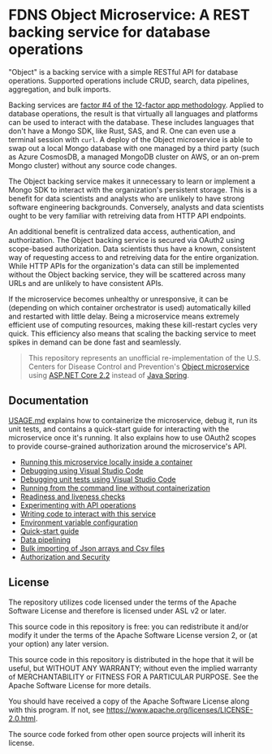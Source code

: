# FDNS Object Microservice: A REST backing service for database operations

"Object" is a backing service with a simple RESTful API for database operations. Supported operations include CRUD, search, data pipelines, aggregation, and bulk imports.

Backing services are [factor #4 of the 12-factor app methodology](https://12factor.net/backing-services). Applied to database operations, the result is that virtually all languages and platforms can be used to interact with the database. These includes languages that don't have a Mongo SDK, like Rust, SAS, and R. One can even use a terminal session with `curl`. A deploy of the Object microservice is able to swap out a local Mongo database with one managed by a third party (such as Azure CosmosDB, a managed MongoDB cluster on AWS, or an on-prem Mongo cluster) without any source code changes. 

The Object backing service makes it unnecessary to learn or implement a Mongo SDK to interact with the organization's persistent storage. This is a benefit for data scientists and analysts who are unlikely to have strong software engineering backgrounds. Conversely, analysts and data scientists ought to be very familiar with retreiving data from HTTP API endpoints.

An additional benefit is centralized data access, authentication, and authorization. The Object backing service is secured via OAuth2 using scope-based authorization. Data scientists thus have a known, consistent way of requesting access to and retreiving data for the entire organization. While HTTP APIs for the organization's data can still be implemented without the Object backing service, they will be scattered across many URLs and are unlikely to have consistent APIs.

If the microservice becomes unhealthy or unresponsive, it can be (depending on which container orchestrator is used) automatically killed and restarted with little delay. Being a microservice means extremely efficient use of computing resources, making these kill-restart cycles very quick. This efficiency also means that scaling the backing service to meet spikes in demand can be done fast and seamlessly.

> This repository represents an unofficial re-implementation of the U.S. Centers for Disease Control and Prevention's [Object microservice](https://github.com/CDCgov/fdns-ms-object) using [ASP.NET Core 2.2](https://docs.microsoft.com/en-us/aspnet/core/release-notes/aspnetcore-2.2?view=aspnetcore-2.2) instead of [Java Spring](https://spring.io/).


## Documentation
[USAGE.md](docs/USAGE.md) explains how to containerize the microservice, debug it, run its unit tests, and contains a quick-start guide for interacting with the microservice once it's running. It also explains how to use OAuth2 scopes to provide course-grained authorization around the microservice's API.

- [Running this microservice locally inside a container](docs/USAGE.md#running-this-microservice-locally-inside-a-container)
- [Debugging using Visual Studio Code](docs/USAGE.md#debugging-using-visual-studio-code)
- [Debugging unit tests using Visual Studio Code](docs/USAGE.md#debugging-unit-tests-using-visual-studio-code)
- [Running from the command line without containerization](docs/USAGE.md#running-from-the-command-line-without-containerization)
- [Readiness and liveness checks](docs/USAGE.md#readiness-and-liveness-checks)
- [Experimenting with API operations](docs/USAGE.md#experimenting-with-api-operations)
- [Writing code to interact with this service](docs/USAGE.md#writing-code-to-interact-with-this-service)
- [Environment variable configuration](docs/USAGE.md#environment-variable-configuration)
- [Quick-start guide](docs/USAGE.md#quick-start-guide)
- [Data pipelining](docs/USAGE.md#data-pipelining)
- [Bulk importing of Json arrays and Csv files](docs/USAGE.md#bulk-importing-of-json-arrays-and-csv-files)
- [Authorization and Security](docs/USAGE.md#authorization-and-security)

## License
The repository utilizes code licensed under the terms of the Apache Software License and therefore is licensed under ASL v2 or later.

This source code in this repository is free: you can redistribute it and/or modify it under the terms of the Apache Software License version 2, or (at your option) any later version.

This source code in this repository is distributed in the hope that it will be useful, but WITHOUT ANY WARRANTY; without even the implied warranty of MERCHANTABILITY or FITNESS FOR A
PARTICULAR PURPOSE. See the Apache Software License for more details.

You should have received a copy of the Apache Software License along with this program. If not, see https://www.apache.org/licenses/LICENSE-2.0.html.

The source code forked from other open source projects will inherit its license.